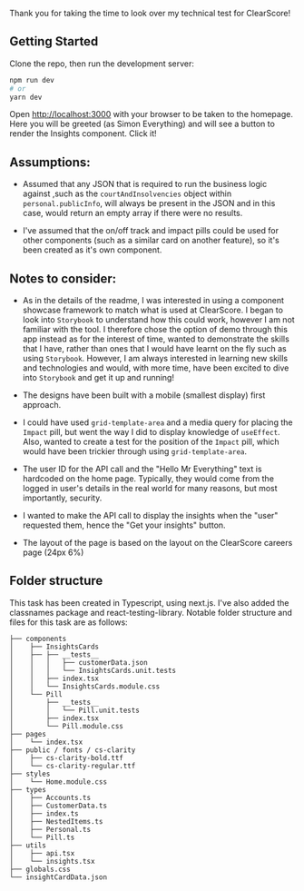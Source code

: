 Thank you for taking the time to look over my technical test for ClearScore!

## Getting Started

Clone the repo, then run the development server:

```bash
npm run dev
# or
yarn dev
```

Open [http://localhost:3000](http://localhost:3000) with your browser to be taken to the homepage. Here you will be greeted (as Simon Everything) and will see a button to render the Insights component. Click it!

## Assumptions:

- Assumed that any JSON that is required to run the business logic against ,such as the `courtAndInsolvencies` object within `personal.publicInfo`, will always be present in the JSON and in this case, would return an empty array if there were no results.

- I've assumed that the on/off track and impact pills could be used for other components (such as a similar card on another feature), so it's been created as it's own component.

## Notes to consider:

- As in the details of the readme, I was interested in using a component showcase framework to match what is used at ClearScore. I began to look into `Storybook` to understand how this could work, however I am not familiar with the tool. I therefore chose the option of demo through this app instead as for the interest of time, wanted to demonstrate the skills that I have, rather than ones that I would have learnt on the fly such as using `Storybook`. However, I am always interested in learning new skills and technologies and would, with more time, have been excited to dive into `Storybook` and get it up and running!

- The designs have been built with a mobile (smallest display) first approach.

- I could have used `grid-template-area` and a media query for placing the `Impact` pill, but went the way I did to display knowledge of `useEffect`. Also, wanted to create a test for the position of the `Impact` pill, which would have been trickier through using `grid-template-area`.

- The user ID for the API call and the "Hello Mr Everything" text is hardcoded on the home page. Typically, they would come from the logged in user's details in the real world for many reasons, but most importantly, security.

- I wanted to make the API call to display the insights when the "user" requested them, hence the "Get your insights" button.

- The layout of the page is based on the layout on the ClearScore careers page (24px 6%)

## Folder structure

This task has been created in Typescript, using next.js. I've also added the classnames package and react-testing-library. Notable folder structure and files for this task are as follows:

```
├── components
│    ├── InsightsCards
│    ├── ├── __tests__
│    │   │   ├── customerData.json
│    │   │   └── InsightsCards.unit.tests
│    │   ├── index.tsx
│    │   └── InsightsCards.module.css
│    └── Pill
│        ├── __tests__
│        │   └── Pill.unit.tests
│        ├── index.tsx
│        └── Pill.module.css
├── pages
│    └── index.tsx
├── public / fonts / cs-clarity
│    ├── cs-clarity-bold.ttf
│    └── cs-clarity-regular.ttf
├── styles
│    └── Home.module.css
├── types
│    ├── Accounts.ts
│    ├── CustomerData.ts
│    ├── index.ts
│    ├── NestedItems.ts
│    ├── Personal.ts
│    └── Pill.ts
├── utils
│    ├── api.tsx
│    └── insights.tsx
├── globals.css
└── insightCardData.json
```

